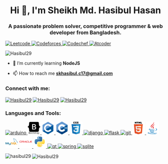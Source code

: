 <h1 align="center">Hi 👋, I'm Sheikh Md. Hasibul Hasan</h1>
<h3 align="center">A passionate problem solver, competitive programmer & web developer from Bangladesh.</h3>

<a href="https://leetcode.com/Hasibul29/">
    <img alt="Leetcode" src="https://cp-logo.vercel.app/leetcode/Hasibul29"/>
</a>

<a href="https://codeforces.com/profile/Naruto10">
    <img alt="Codeforces" src="https://cp-logo.vercel.app/codeforces/Naruto10"/>
</a>

<a href="https://www.codechef.com/users/naruto10">
    <img alt="Codechef" src="https://cp-logo.vercel.app/codechef/naruto10"/>
</a>
<a href="https://atcoder.jp/users/Naruto10">
    <img alt="Atcoder" src="https://cp-logo.vercel.app/atcoder/Naruto10"/>
</a>
<p align="left"> <img src="https://komarev.com/ghpvc/?username=Hasibul29&label=Profile%20views&color=0e75b6&style=flat" alt="Hasibul29" /> </p>

- 🌱 I’m currently learning **NodeJS**

- 📫 How to reach me **skhasibul.c17@gmail.com**


<h3 align="left">Connect with me:</h3>
<p align="left">
<a href="https://www.linkedin.com/in/hasibul29/" target="blank"><img align="center" src="https://raw.githubusercontent.com/rahuldkjain/github-profile-readme-generator/master/src/images/icons/Social/linked-in-alt.svg" alt="Hasibul29" height="30" width="40" /></a>
<a href="https://codeforces.com/profile/Naruto10" target="blank"><img align="center" src="https://raw.githubusercontent.com/rahuldkjain/github-profile-readme-generator/master/src/images/icons/Social/codeforces.svg" alt="Hasibul29" height="30" width="40" /></a>
<a href="https://www.leetcode.com/Hasibul29" target="blank"><img align="center" src="https://raw.githubusercontent.com/rahuldkjain/github-profile-readme-generator/master/src/images/icons/Social/leet-code.svg" alt="Hasibul29" height="30" width="40" /></a>
</p>

<h3 align="left">Languages and Tools:</h3>
<p align="left"> <a href="https://www.arduino.cc/" target="_blank" rel="noreferrer"> <img src="https://cdn.worldvectorlogo.com/logos/arduino-1.svg" alt="arduino" width="40" height="40"/> </a> <a href="https://getbootstrap.com" target="_blank" rel="noreferrer"> <img src="https://raw.githubusercontent.com/devicons/devicon/master/icons/bootstrap/bootstrap-plain-wordmark.svg" alt="bootstrap" width="40" height="40"/> </a> <a href="https://www.cprogramming.com/" target="_blank" rel="noreferrer"> <img src="https://raw.githubusercontent.com/devicons/devicon/master/icons/c/c-original.svg" alt="c" width="40" height="40"/> </a> <a href="https://www.w3schools.com/cpp/" target="_blank" rel="noreferrer"> <img src="https://raw.githubusercontent.com/devicons/devicon/master/icons/cplusplus/cplusplus-original.svg" alt="cplusplus" width="40" height="40"/> </a> <a href="https://www.w3schools.com/css/" target="_blank" rel="noreferrer"> <img src="https://raw.githubusercontent.com/devicons/devicon/master/icons/css3/css3-original-wordmark.svg" alt="css3" width="40" height="40"/> </a> <a href="https://www.djangoproject.com/" target="_blank" rel="noreferrer"> <img src="https://cdn.worldvectorlogo.com/logos/django.svg" alt="django" width="40" height="40"/> </a> <a href="https://flask.palletsprojects.com/" target="_blank" rel="noreferrer"> <img src="https://www.vectorlogo.zone/logos/pocoo_flask/pocoo_flask-icon.svg" alt="flask" width="40" height="40"/> </a> <a href="https://git-scm.com/" target="_blank" rel="noreferrer"> <img src="https://www.vectorlogo.zone/logos/git-scm/git-scm-icon.svg" alt="git" width="40" height="40"/> </a> <a href="https://www.w3.org/html/" target="_blank" rel="noreferrer"> <img src="https://raw.githubusercontent.com/devicons/devicon/master/icons/html5/html5-original-wordmark.svg" alt="html5" width="40" height="40"/> </a> <a href="https://www.java.com" target="_blank" rel="noreferrer"> <img src="https://raw.githubusercontent.com/devicons/devicon/master/icons/java/java-original.svg" alt="java" width="40" height="40"/> </a> <a href="https://www.mysql.com/" target="_blank" rel="noreferrer"> <img src="https://raw.githubusercontent.com/devicons/devicon/master/icons/mysql/mysql-original-wordmark.svg" alt="mysql" width="40" height="40"/> </a> <a href="https://www.oracle.com/" target="_blank" rel="noreferrer"> <img src="https://raw.githubusercontent.com/devicons/devicon/master/icons/oracle/oracle-original.svg" alt="oracle" width="40" height="40"/> </a> <a href="https://www.python.org" target="_blank" rel="noreferrer"> <img src="https://raw.githubusercontent.com/devicons/devicon/master/icons/python/python-original.svg" alt="python" width="40" height="40"/> </a> <a href="https://www.qt.io/" target="_blank" rel="noreferrer"> <img src="https://upload.wikimedia.org/wikipedia/commons/0/0b/Qt_logo_2016.svg" alt="qt" width="40" height="40"/> </a> <a href="https://spring.io/" target="_blank" rel="noreferrer"> <img src="https://www.vectorlogo.zone/logos/springio/springio-icon.svg" alt="spring" width="40" height="40"/> </a> <a href="https://www.sqlite.org/" target="_blank" rel="noreferrer"> <img src="https://www.vectorlogo.zone/logos/sqlite/sqlite-icon.svg" alt="sqlite" width="40" height="40"/> </a> </p>

<p><img align="left" src="https://github-readme-stats.vercel.app/api/top-langs?username=Hasibul29&show_icons=true&locale=en&layout=compact" alt="hasibul29" /></p>

<p>&nbsp;<img align="center" src="https://github-readme-stats.vercel.app/api?username=Hasibul29&show_icons=true&locale=en" alt="Hasibul29" /></p>
